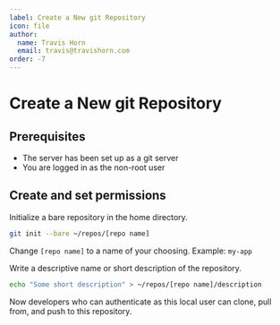 ```yaml
---
label: Create a New git Repository
icon: file
author:
  name: Travis Horn
  email: travis@travishorn.com
order: -7
---
```


# Create a New git Repository

## Prerequisites

- The server has been set up as a git server
- You are logged in as the non-root user

## Create and set permissions

Initialize a bare repository in the home directory.

```sh
git init --bare ~/repos/[repo name]
```

Change `[repo name]` to a name of your choosing. Example: `my-app`

Write a descriptive name or short description of the repository.

```sh
echo "Some short description" > ~/repos/[repo name]/description
```

Now developers who can authenticate as this local user can clone, pull from, and
push to this repository.
